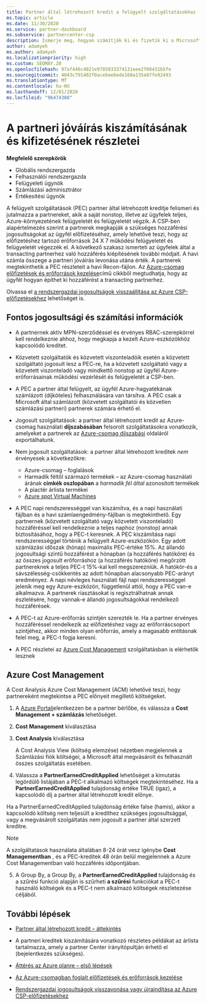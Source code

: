 ```yaml
---
title: Partner által létrehozott kredit a felügyelt szolgáltatásokhoz
ms.topic: article
ms.date: 11/30/2020
ms.service: partner-dashboard
ms.subservice: partnercenter-csp
description: Ismerje meg, hogyan számítják ki és fizetik ki a Microsoft partner által létrehozott kreditet (PEC) a felügyelt szolgáltatásokhoz, és hogy miként biztosítható a jogosultsága.
author: adamyeh
ms.author: adamyeh
ms.localizationpriority: high
ms.custom: SEOMAY.20
ms.openlocfilehash: 97af446c4021e9785833374131eee2f08431b5fe
ms.sourcegitcommit: 4043c791402f0acebee6ede160a135e87fe92493
ms.translationtype: MT
ms.contentlocale: hu-HU
ms.lasthandoff: 12/01/2020
ms.locfileid: "96474308"
---
```

# <a name="how-the-partner-earned-credit-is-calculated-and-paid"></a>A partneri jóváírás kiszámításának és kifizetésének részletei

**Megfelelő szerepkörök**

- Globális rendszergazda
- Felhasználói rendszergazda
- Felügyeleti ügynök
- Számlázási adminisztrátor
- Értékesítési ügynök

A felügyelt szolgáltatások (PEC) partner által létrehozott kreditje felismeri és jutalmazza a partnereket, akik a saját nonstop, illetve az ügyfelek teljes, Azure-környezetének felügyeletét és felügyeletét végzik. A CSP-ben alapértelmezés szerint a partnerek megkapják a szükséges hozzáférési jogosultságokat az ügyfél előfizetéséhez, amely lehetővé teszi, hogy az előfizetéshez tartozó erőforrások 24 X 7 működési felügyeletét és felügyeletét végezzék el. A következő szakasz ismerteti az ügyfelek által a transacting partnerhez való hozzáférés kiépítésének további módjait. A havi számla összege a partneri jóváírás levonása utána érték. A partnerek megtekinthetik a PEC részleteit a havi Recon-fájlon. Az [Azure-csomag előfizetések és erőforrások kezelése](azure-plan-manage.md)című cikkből megtudhatja, hogy az ügyfél hogyan építhet ki hozzáférést a transacting partnerhez.

Olvassa el [a rendszergazdai jogosultságok visszaállítása az Azure CSP-előfizetésekhez](revoke-reinstate-csp.md) lehetőséget is.

## <a name="important-eligibility-and-calculation-information"></a>Fontos jogosultsági és számítási információk

- A partnernek aktív MPN-szerződéssel és érvényes RBAC-szerepkörrel kell rendelkeznie ahhoz, hogy megkapja a kezelt Azure-eszközökhöz kapcsolódó kreditet. 

- Közvetett szolgáltatók és közvetett viszonteladóik esetén a közvetett szolgáltató jogosult lesz a PEC-re, ha a közvetett szolgáltató vagy a közvetett viszonteladó vagy mindkettő nonstop az ügyfél Azure-erőforrásainak működési vezérlését és felügyeletét a CSP-ben.

- A PEC a partner által felügyelt, az ügyfél Azure-hagyatékának számlázott (díjköteles) felhasználására van társítva. A PEC csak a Microsoft által számlázott (közvetett szolgáltatói és közvetlen számlázási partneri) partnerek számára érhető el. 

- Jogosult szolgáltatások: a partner által létrehozott kredit az Azure-csomag használati **díjszabásában** felsorolt szolgáltatásokra vonatkozik, amelyeket a partnerek az [Azure-csomag díjszabási](https://partner.microsoft.com/commerce/sales) oldaláról exportálhatunk. 

- Nem jogosult szolgáltatások: a partner által létrehozott kreditek *_nem_* érvényesek a következőkre:
    - Azure-csomag – foglalások
    - Harmadik féltől származó termékek – az Azure-csomag használati árának **címkék oszlopában** a *harmadik fél által* azonosított termékek    
    - A piactér árlista termékei
   - [Azure spot Virtual Machines](https://partner.microsoft.com/resources/collection/azure-spot-in-csp#/)

- A PEC napi rendszerességgel van kiszámítva, és a napi használati fájlban és a havi számlaengedmény-fájlban is megtekinthető. Egy partnernek (közvetett szolgáltató vagy közvetett viszonteladó) hozzáféréssel kell rendelkeznie a teljes naphoz (nonstop) annak biztosításához, hogy a PEC-t keresnek. A PEC kiszámítása napi rendszerességgel történik a felügyelt Azure-eszközökön. Egy adott számlázási időszak (hónap) maximális PEC-értéke 15%. Az állandó jogosultsági szintű hozzáférést a hónapban (a hozzáférés hatóköre) és az összes jogosult erőforráshoz (a hozzáférés hatóköre) megőrzött partnereknek a teljes PEC-t 15%-kal kell megszerezniük. A hatókör-és a sávszélesség-csökkentés az adott hónapban alacsonyabb PEC-arányt eredményez. A napi névleges használati fájl napi rendszerességgel jelenik meg egy Azure-eszközön, függetlenül attól, hogy a PEC van-e alkalmazva. A partnerek riasztásokat is regisztrálhatnak annak észlelésére, hogy vannak-e állandó jogosultságokkal rendelkező hozzáférések.

- A PEC-t az Azure-erőforrás szintjén szerezték le. Ha a partner érvényes hozzáféréssel rendelkezik az előfizetéshez vagy az erőforráscsoport szintjéhez, akkor minden olyan erőforrás, amely a magasabb entitásnak felel meg, a PEC-t fogja keresni.  

- A PEC részletei az [Azure Cost Management](/azure/cost-management-billing/costs/get-started-partners) szolgáltatásban is elérhetők lesznek

## <a name="azure-cost-management"></a>Azure Cost Management

A Cost Analysis Azure Cost Management (ACM) lehetővé teszi, hogy partnereként megtekintse a PEC előnyeit megillető költségeket.  

1. A [Azure Portal](https://portal.azure.com)jelentkezzen be a partner bérlőbe, és válassza a **Cost Management + számlázás** lehetőséget.

2. **Cost Management** kiválasztása

3. **Cost Analysis** kiválasztása

   A Cost Analysis View (költség elemzése) nézetben megjelennek a Számlázási fiók költségei, a Microsoft által megvásárolt és felhasznált összes szolgáltatás esetében.

4. Válassza a **PartnerEarnedCreditApplied** lehetőséget a kimutatás legördülő listájában a PEC-t alkalmazó költségek megtekintéséhez. Ha a **PartnerEarnedCreditApplied** tulajdonság értéke TRUE (igaz), a kapcsolódó díj a partner által létrehozott kredit előnye. 

Ha a PartnerEarnedCreditApplied tulajdonság értéke false (hamis), akkor a kapcsolódó költség nem teljesült a kredithez szükséges jogosultsággal, vagy a megvásárolt szolgáltatás nem jogosult a partner által szerzett kreditre.

>[!NOTE] 
>A szolgáltatások használata általában 8-24 órát vesz igénybe **Cost Managementban** , és a PEC-kreditek 48 órán belül megjelennek a Azure Cost Managementban való hozzáférés időpontjában.

5. A Group By, a Group By, a **PartnerEarnedCreditApplied** tulajdonság és a szűrési funkció alapján is szűrheti **a szűrési** funkciókat a PEC-t használó költségek és a PEC-t nem alkalmazó költségek részletezése céljából.

## <a name="next-steps"></a>További lépések

- [Partner által létrehozott kredit – áttekintés](partner-earned-credit.md)

- A partneri kreditek kiszámítására vonatkozó részletes példákat az árlista tartalmazza, amely a partner Center irányítópultján érhető el (bejelentkezés szükséges).

- [Áttérés az Azure planre – első lépések](azure-plan-get-started.md)

- [Az Azure-csomagban foglalt előfizetések és erőforrások kezelése](azure-plan-manage.md)

- [Rendszergazdai jogosultságok visszavonása vagy újraindítása az Azure CSP-előfizetésekhez](revoke-reinstate-csp.md)
